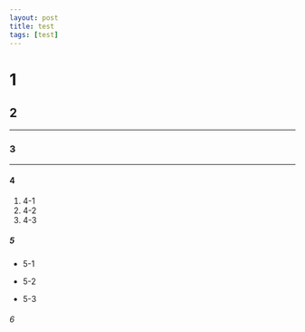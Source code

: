 ```yaml
---
layout: post
title: test
tags: [test]
---
```


# 1

## 2
---

### 3
---

#### 4
1. 4-1
2. 4-2
3. 4-3

##### 5
+ 5-1
* 5-2
- 5-3
###### 6

